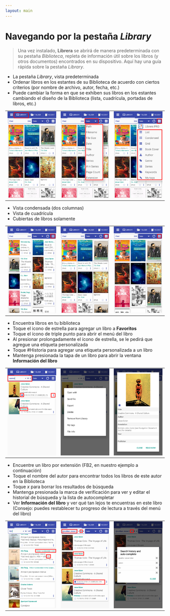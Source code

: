 ```yaml
---
layout: main
---
```


# Navegando por la pestaña _Library_

> Una vez instalado, **Librera** se abrirá de manera predeterminada con su pestaña _Biblioteca_, repleta de información útil sobre los libros (y otros documentos) encontrados en su dispositivo. Aquí hay una guía rápida sobre la pestaña _Library_.

* La pestaña _Library_, vista predeterminada
* Ordenar libros en los estantes de su Biblioteca de acuerdo con ciertos criterios (por nombre de archivo, autor, fecha, etc.)
* Puede cambiar la forma en que se exhiben sus libros en los estantes cambiando el diseño de la Biblioteca (lista, cuadrícula, portadas de libros, etc.)

||||
|-|-|-|
|![](1.png)|![](2.png)|![](3.png)|

* Vista condensada (dos columnas)
* Vista de cuadrícula
* Cubiertas de libros solamente

||||
|-|-|-|
|![](4.png)|![](5.png)|![](6.png)|

* Encuentra libros en tu biblioteca
* Toque el icono de estrella para agregar un libro a **Favoritos**
* Toque el ícono de triple punto para abrir el menú del libro
* Al presionar prolongadamente el ícono de estrella, se le pedirá que agregue una etiqueta personalizada
* Toque #Historia para agregar una etiqueta personalizada a un libro
* Mantenga presionada la tapa de un libro para abrir la ventana **Información del libro**

||||
|-|-|-|
|![](7.png)|![](8.png)|![](9.png)|

* Encuentre un libro por extensión (FB2, en nuestro ejemplo a continuación)
* Toque el nombre del autor para encontrar todos los libros de este autor en la Biblioteca
* Toque _x_ para borrar los resultados de búsqueda
* Mantenga presionada la marca de verificación para ver y editar el historial de búsqueda y la lista de autocompletar
* Ver **Información del libro** y ver qué tan lejos te encuentras en este libro (Consejo: puedes restablecer tu progreso de lectura a través del menú del libro)

||||
|-|-|-|
|![](10.png)|![](11.png)|![](12.png)|
